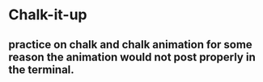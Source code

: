 # Chalk-it-up

## practice on chalk and chalk animation for some reason the animation would not post properly in the terminal. 

